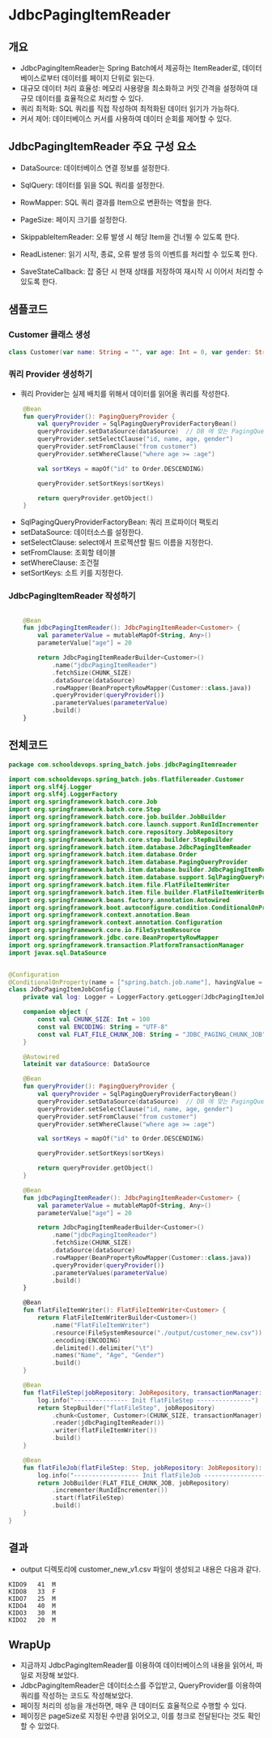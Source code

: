 # JdbcPagingItemReader

## 개요 

- JdbcPagingItemReader는 Spring Batch에서 제공하는 ItemReader로, 데이터베이스로부터 데이터를 페이지 단위로 읽는다. 
- 대규모 데이터 처리 효율성: 메모리 사용량을 최소화하고 커밋 간격을 설정하여 대규모 데이터를 효율적으로 처리할 수 있다.
- 쿼리 최적화: SQL 쿼리를 직접 작성하여 최적화된 데이터 읽기가 가능하다.
- 커서 제어: 데이터베이스 커서를 사용하여 데이터 순회를 제어할 수 있다.

## JdbcPagingItemReader 주요 구성 요소

- DataSource: 데이터베이스 연결 정보를 설정한다.
- SqlQuery: 데이터를 읽을 SQL 쿼리를 설정한다.
- RowMapper: SQL 쿼리 결과를 Item으로 변환하는 역할을 한다.
- PageSize: 페이지 크기를 설정한다.
  
- SkippableItemReader: 오류 발생 시 해당 Item을 건너뛸 수 있도록 한다.
- ReadListener: 읽기 시작, 종료, 오류 발생 등의 이벤트를 처리할 수 있도록 한다.
- SaveStateCallback: 잡 중단 시 현재 상태를 저장하여 재시작 시 이어서 처리할 수 있도록 한다.

## 샘플코드

### Customer 클래스 생성

```kotlin
class Customer(var name: String = "", var age: Int = 0, var gender: String = "")

```

### 쿼리 Provider 생성하기 

- 쿼리 Provider는 실제 배치를 위해서 데이터를 읽어올 쿼리를 작성한다. 

```kotlin
    @Bean
    fun queryProvider(): PagingQueryProvider {
        val queryProvider = SqlPagingQueryProviderFactoryBean()
        queryProvider.setDataSource(dataSource)  // DB 에 맞는 PagingQueryProvider 를 선택하기 위함
        queryProvider.setSelectClause("id, name, age, gender")
        queryProvider.setFromClause("from customer")
        queryProvider.setWhereClause("where age >= :age")

        val sortKeys = mapOf("id" to Order.DESCENDING)

        queryProvider.setSortKeys(sortKeys)

        return queryProvider.getObject()
    }

```

- SqlPagingQueryProviderFactoryBean: 쿼리 프로파이더 팩토리 
- setDataSource: 데이터소스를 설정한다. 
- setSelectClause: select에서 프로젝션할 필드 이름을 지정한다. 
- setFromClause: 조회할 테이블 
- setWhereClause: 조건절 
- setSortKeys: 소트 키를 지정한다. 

### JdbcPagingItemReader 작성하기 

```kotlin

    @Bean
    fun jdbcPagingItemReader(): JdbcPagingItemReader<Customer> {
        val parameterValue = mutableMapOf<String, Any>()
        parameterValue["age"] = 20

        return JdbcPagingItemReaderBuilder<Customer>()
            .name("jdbcPagingItemReader")
            .fetchSize(CHUNK_SIZE)
            .dataSource(dataSource)
            .rowMapper(BeanPropertyRowMapper(Customer::class.java))
            .queryProvider(queryProvider())
            .parameterValues(parameterValue)
            .build()
    }
```

## 전체코드 

```kotlin
package com.schooldevops.spring_batch.jobs.jdbcPagingItemreader

import com.schooldevops.spring_batch.jobs.flatfilereader.Customer
import org.slf4j.Logger
import org.slf4j.LoggerFactory
import org.springframework.batch.core.Job
import org.springframework.batch.core.Step
import org.springframework.batch.core.job.builder.JobBuilder
import org.springframework.batch.core.launch.support.RunIdIncrementer
import org.springframework.batch.core.repository.JobRepository
import org.springframework.batch.core.step.builder.StepBuilder
import org.springframework.batch.item.database.JdbcPagingItemReader
import org.springframework.batch.item.database.Order
import org.springframework.batch.item.database.PagingQueryProvider
import org.springframework.batch.item.database.builder.JdbcPagingItemReaderBuilder
import org.springframework.batch.item.database.support.SqlPagingQueryProviderFactoryBean
import org.springframework.batch.item.file.FlatFileItemWriter
import org.springframework.batch.item.file.builder.FlatFileItemWriterBuilder
import org.springframework.beans.factory.annotation.Autowired
import org.springframework.boot.autoconfigure.condition.ConditionalOnProperty
import org.springframework.context.annotation.Bean
import org.springframework.context.annotation.Configuration
import org.springframework.core.io.FileSystemResource
import org.springframework.jdbc.core.BeanPropertyRowMapper
import org.springframework.transaction.PlatformTransactionManager
import javax.sql.DataSource


@Configuration
@ConditionalOnProperty(name = ["spring.batch.job.name"], havingValue = "JDBC_PAGING_CHUNK_JOB")
class JdbcPagingItemJobConfig {
    private val log: Logger = LoggerFactory.getLogger(JdbcPagingItemJobConfig::class.java)

    companion object {
        const val CHUNK_SIZE: Int = 100
        const val ENCODING: String = "UTF-8"
        const val FLAT_FILE_CHUNK_JOB: String = "JDBC_PAGING_CHUNK_JOB"
    }

    @Autowired
    lateinit var dataSource: DataSource

    @Bean
    fun queryProvider(): PagingQueryProvider {
        val queryProvider = SqlPagingQueryProviderFactoryBean()
        queryProvider.setDataSource(dataSource)  // DB 에 맞는 PagingQueryProvider 를 선택하기 위함
        queryProvider.setSelectClause("id, name, age, gender")
        queryProvider.setFromClause("from customer")
        queryProvider.setWhereClause("where age >= :age")

        val sortKeys = mapOf("id" to Order.DESCENDING)

        queryProvider.setSortKeys(sortKeys)

        return queryProvider.getObject()
    }

    @Bean
    fun jdbcPagingItemReader(): JdbcPagingItemReader<Customer> {
        val parameterValue = mutableMapOf<String, Any>()
        parameterValue["age"] = 20

        return JdbcPagingItemReaderBuilder<Customer>()
            .name("jdbcPagingItemReader")
            .fetchSize(CHUNK_SIZE)
            .dataSource(dataSource)
            .rowMapper(BeanPropertyRowMapper(Customer::class.java))
            .queryProvider(queryProvider())
            .parameterValues(parameterValue)
            .build()
    }

    @Bean
    fun flatFileItemWriter(): FlatFileItemWriter<Customer> {
        return FlatFileItemWriterBuilder<Customer>()
            .name("FlatFileItemWriter")
            .resource(FileSystemResource("./output/customer_new.csv"))
            .encoding(ENCODING)
            .delimited().delimiter("\t")
            .names("Name", "Age", "Gender")
            .build()
    }

    @Bean
    fun flatFileStep(jobRepository: JobRepository, transactionManager: PlatformTransactionManager): Step {
        log.info("--------------- Init flatFileStep ---------------")
        return StepBuilder("flatFileStep", jobRepository)
            .chunk<Customer, Customer>(CHUNK_SIZE, transactionManager)
            .reader(jdbcPagingItemReader())
            .writer(flatFileItemWriter())
            .build()
    }

    @Bean
    fun flatFileJob(flatFileStep: Step, jobRepository: JobRepository): Job {
        log.info("------------------ Init flatFileJob -----------------");
        return JobBuilder(FLAT_FILE_CHUNK_JOB, jobRepository)
            .incrementer(RunIdIncrementer())
            .start(flatFileStep)
            .build()
    }
}
```

## 결과 

- output 디렉토리에 customer_new_v1.csv 파일이 생성되고 내용은 다음과 같다. 

```csv
KIDO9	41	M
KIDO8	33	F
KIDO7	25	M
KIDO4	40	M
KIDO3	30	M
KIDO2	20	M

```

## WrapUp

- 지금까지 JdbcPagingItemReader를 이용하여 데이터베이스의 내용을 읽어서, 파일로 저장해 보았다. 
- JdbcPagingItemReader은 데이터소스를 주입받고, QueryProvider를 이용하여 쿼리를 작성하는 코드도 작성해보았다. 
- 페이징 처리의 성능을 개선하면, 매우 큰 데이터도 효율적으로 수행할 수 있다. 
- 페이징은 pageSize로 지정된 수만큼 읽어오고, 이를 청크로 전달된다는 것도 확인할 수 있었다. 